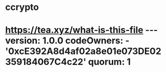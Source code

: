 # ccrypto
# https://tea.xyz/what-is-this-file --- version: 1.0.0 codeOwners:   - '0xcE392A8d4af02a8e01e073DE02359184067C4c22' quorum: 1
